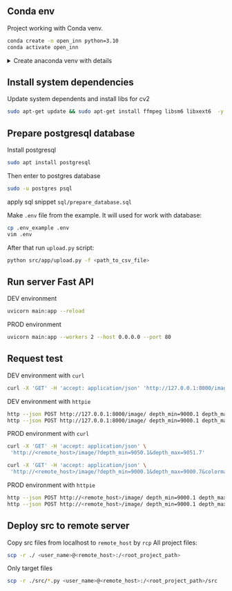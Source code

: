 ## Conda env

Project working with Conda venv.

```bash
conda create -n open_inn python=3.10 
conda activate open_inn
```

<details>
<summary>
Create anaconda venv with details
</summary>

if you have pip file: `requirements.txt`
```shell
$ conda install --file requirements.txt # install libs
```

if you have conda file: `environment.yml`
```shell
$ conda env create -f environment.yml # create environments
$ conda env update -n <your_env_name> --file environment.yml # update/install libs
```
manual command to create environments
```shell
$ conda create -n <your_env_name> python=3.10 notebook pandas 
```

</details>

## Install system dependencies

Update system dependents and install libs for cv2

```bash
sudo apt-get update && sudo apt-get install ffmpeg libsm6 libxext6  -y
```


## Prepare postgresql database

Install postgresql
```bash
sudo apt install postgresql
```

Then enter to postgres database

```bash
sudo -u postgres psql
```
apply sql snippet `sql/prepare_database.sql`

Make `.env` file from the example. It will used for work with database:

```bash
cp .env_example .env
vim .env
```

After that run `upload.py` script:

```bash
python src/app/upload.py -f <path_to_csv_file>
```

## Run server Fast API

DEV environment

```bash
uvicorn main:app --reload
```
PROD environment

```bash
uvicorn main:app --workers 2 --host 0.0.0.0 --port 80
```

## Request test

DEV environment with `curl`

```bash
curl -X 'GET' -H 'accept: application/json' 'http://127.0.0.1:8000/image/?depth_min=9000.1&depth_max=9001.7'
```
DEV environment with `httpie`

```bash
http --json POST http://127.0.0.1:8000/image/ depth_min=9000.1 depth_max=9001.7
http --json POST http://127.0.0.1:8000/image/ depth_min=9000.1 depth_max=9001.7 colormap=2
```

PROD environment with `curl`

```bash
curl -X 'GET' -H 'accept: application/json' \
 'http://<remote_host>/image/?depth_min=9050.1&depth_max=9051.7'

curl -X 'GET' -H 'accept: application/json' \
 'http://<remote_host>/image/?depth_min=9000.1&depth_max=9000.7&colormap=2'
```
PROD environment with `httpie`

```bash
http --json POST http://<remote_host>/image/ depth_min=9000.1 depth_max=9001.7
http --json POST http://<remote_host>/image/ depth_min=9000.1 depth_max=9001.7 colormap=2
```

## Deploy src to remote server

Copy src files from localhost to `remote_host` by `rcp`
All project files:

```bash
scp -r ./ <user_name>@<remote_host>:/<root_project_path>
```

Only target files

```bash
scp -r ./src/*.py <user_name>@<remote_host>:/<root_project_path>/src
```